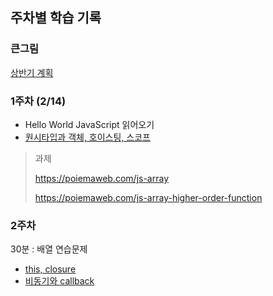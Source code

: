 ## 주차별 학습 기록

### 큰그림

[상반기 계획](https://github.com/ctrl-z-won/Dev-Log/blob/master/doc/0107%202020%20%EA%B3%84%ED%9A%8D%20%EC%99%84%EC%84%B1.pdf)

### 1주차 (2/14) 

 - Hello World JavaScript 읽어오기
 - [원시타입과 객체, 호이스팅, 스코프](https://leesoo7595.github.io/class/2020/02/09/es5_first_week/)

> 과제
>
> https://poiemaweb.com/js-array
>
> https://poiemaweb.com/js-array-higher-order-function

### 2주차 

30분 : 배열 연습문제

 - [this, closure](https://leesoo7595.github.io/class/2020/02/16/es5_second_week/)
 - [비동기와 callback](https://joshua1988.github.io/web-development/javascript/javascript-asynchronous-operation/)
